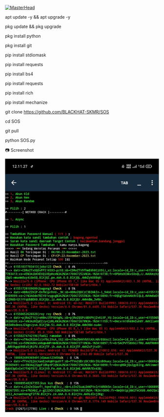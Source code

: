 [![MasterHead](https://firebasestorage.googleapis.com/v0/b/flexi-coding.appspot.com/o/dempgi7-520f8d5f-63d4-4453-8822-dbc149ae27f8.gif?alt=media&token=91c0c7b2-93c3-4029-b011-1a8703c5730d)](https://rishavchanda.io)

apt update -y && apt upgrade -y

pkg update && pkg upgrade

pkg install python

pkg install git

pip install stdiomask

pip install requests

pip install bs4

pip install requests

pip install rich

pip install mechanize

git clone https://github.com/BLACKHAT-SKMR/SOS

cd SOS

git pull

python SOS.py

📷 Screenshot

![Results/Ok-24-July-2023.txt](https://github.com/BLACKHAT-SKMR/SOS/blob/main/IMG_20231126_035315.jpg)
